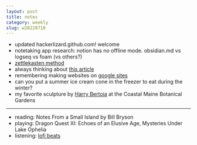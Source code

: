 ```yaml
---
layout: post
title: notes
category: weekly
slug: w20220710
---
```


- updated hackerlizard.github.com! welcome
- notetaking app research: notion has no offline mode. obsidian.md vs logseq vs foam (vs others?)
- [zettlekasten method](https://zettelkasten.de/posts/overview/)
- always thinking about [this article](https://www.theverge.com/22684730/students-file-folder-directory-structure-education-gen-z)
- remembering making websites on [google sites](https://www.techradar.com/news/google-is-shutting-down-its-website-builder)
- can you put a summer ice cream cone in the freezer to eat during the winter?
- my favorite sculpture by [Harry Bertoia](https://harrybertoia.org/sculpture/sculpture-portfolio/) at the Coastal Maine Botanical Gardens

***
- reading: Notes From a Small Island by Bill Bryson
- playing: Dragon Quest XI: Echoes of an Elusive Age, Mysteries Under Lake Ophelia
- listening: [lofi beats](https://open.spotify.com/playlist/37i9dQZF1DWWQRwui0ExPn?si=ec0cded84f264cf7)